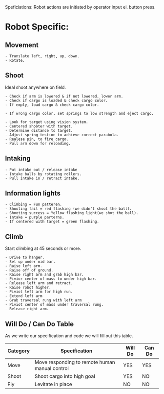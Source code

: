 Speficiations:
Robot actions are initiated by operator input ei. button press.
# Robot Specific:
  ## Movement
  
    - Translate left, right, up, down.
    - Rotate.
    
  ## Shoot
  Ideal shoot anywhere on field.
  
    - Check if arm is lowered & if not lowered, lower arm.
    - Check if cargo is loaded & check cargo color.
    - If emply, load cargo & check cargo color.
    
    - If wrong cargo color, set springs to low strength and eject cargo.
    
    - Look for target using vision system.
    - Centered shooter with target.
    - Determine distance to target.
    - Adjust spring testion to achieve correct parabola.
    - Realese pin, to fire cargo.
    - Pull arm down for reloading.
    
  ## Intaking
  
    - Put intake out / release intake
    - Intake balls by rotating rollers.
    - Pull intake in / retract intake.  
  ## Information lights
    - Climbing = Fun patteren.  
    - Shooting fail = red flashing (we didn't shoot the ball).
    - Shooting success = Yellow flashing light(we shot the ball).
    - Intake = purple parterns. 
    - If centered with target = green flashing.
  
    
  ## Climb
  Start climbing at 45 seconds or more.
  
    - Drive to hanger.
    - Set up under mid bar.
    - Raise left arm.
    - Raise off of ground.
    - Raise right arm and grab high bar.
    - Pivior center of mass to under high bar.
    - Release left arm and retract.
    - Raise robot higher.
    - Piviot left arm for high run.
    - Extend left arm
    - Grab traversal rung with left arm
    - Piviot center of mass under traversal rung.
    - Release right arm.
  
## Will Do / Can Do Table

As we write our specification and code we will fill out this table.

Category | Specification | Will Do | Can Do
---------|---------------|---------|-------
Move | Move responding to remote human manual control | YES | YES
Shoot | Shoot cargo into high goal | YES | NO
Fly | Levitate in place | NO | NO